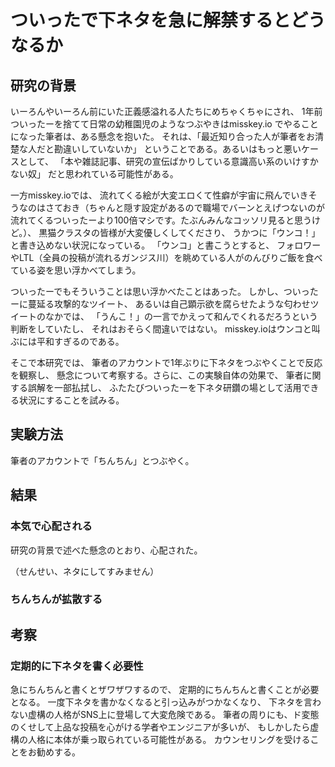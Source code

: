 

# ついったで下ネタを急に解禁するとどうなるか

## 研究の背景

 いーろんやいーろん前にいた正義感溢れる人たちにめちゃくちゃにされ、
1年前ついったーを捨てて日常の幼稚園児のようなつぶやきはmisskey.io
でやることになった筆者は、ある懸念を抱いた。
それは、「最近知り合った人が筆者をお清楚な人だと勘違いしていないか」
ということである。あるいはもっと悪いケースとして、
「本や雑誌記事、研究の宣伝ばかりしている意識高い系のいけすかない奴」
だと思われている可能性がある。

 一方misskey.ioでは、
流れてくる絵が大変エロくて性癖が宇宙に飛んでいきそうなのはさておき（ちゃんと隠す設定があるので職場でバーンとえげつないのが流れてくるついったーより100倍マシです。たぶんみんなコッソリ見ると思うけど。）、
黒猫クラスタの皆様が大変優しくしてくださり、
うかつに「ウンコ！」と書き込めない状況になっている。
「ウンコ」と書こうとすると、
フォロワーやLTL（全員の投稿が流れるガンジス川）を眺めている人がのんびりご飯を食べている姿を思い浮かべてしまう。

 ついったーでもそういうことは思い浮かべたことはあった。
しかし、ついったーに蔓延る攻撃的なツイート、
あるいは自己顕示欲を腐らせたような匂わせツイートのなかでは、
「うんこ！」の一言でかえって和んでくれるだろうという判断をしていたし、
それはおそらく間違いではない。
misskey.ioはウンコと叫ぶには平和すぎるのである。

 そこで本研究では、
筆者のアカウントで1年ぶりに下ネタをつぶやくことで反応を観察し、
懸念について考察する。さらに、この実験自体の効果で、
筆者に関する誤解を一部払拭し、
ふたたびついったーを下ネタ研鑽の場として活用できる状況にすることを試みる。

## 実験方法

 筆者のアカウントで「ちんちん」とつぶやく。

## 結果

### 本気で心配される

 研究の背景で述べた懸念のとおり、心配された。


（せんせい、ネタにしてすみません）

### ちんちんが拡散する




## 考察

### 定期的に下ネタを書く必要性

 急にちんちんと書くとザワザワするので、
定期的にちんちんと書くことが必要となる。
一度下ネタを書かなくなると引っ込みがつかなくなり、
下ネタを言わない虚構の人格がSNS上に登場して大変危険である。
筆者の周りにも、ド変態のくせして上品な投稿を心がける学者やエンジニアが多いが、
もしかしたら虚構の人格に本体が乗っ取られている可能性がある。
カウンセリングを受けることをお勧めする。

